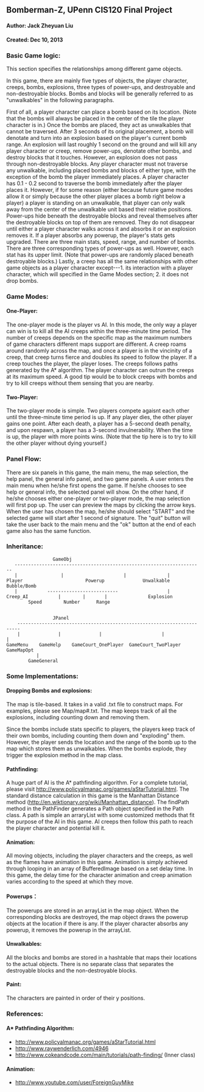 ## Bomberman-Z, UPenn CIS120 Final Project
#### Author: Jack Zheyuan Liu
#### Created: Dec 10, 2013


### Basic Game logic:

This section specifies the relationships among different game objects. 

In this game, there are mainly five types of objects, the player character, creeps, bombs, explosions, three types of power-ups, and destroyable and non-destroyable blocks. Bombs and blocks will be generally referred to as "unwalkables" in the following paragraphs.

First of all, a player character can place a bomb based on its location. (Note that the bombs will always be placed in the center of the tile the player character is in.) Once the bombs are placed, they act as unwalkables that cannot be traversed. After 3 seconds of its original placement, a bomb will denotate and turn into an explosion based on the player's current bomb range. An explosion will last roughly 1 second on the ground and will kill any player character or creep, remove power-ups, denotate other bombs, and destroy blocks  that it touches. However, an explosion does not pass through non-destroyable blocks. Any player character must not traverse any unwalkable, including placed bombs and blocks of either type, with the exception of the bomb the player immediately places. A player character has 0.1 - 0.2 second to traverse the bomb immediately after the player places it. However, if for some reason (either because future game modes allow it or simply because the other player places a bomb right below a player) a player is standing on an unwalkable, that player can only walk away from the center of the unwalkable unit based their relative positions. Power-ups hide beneath the destroyable blocks and reveal themselves after the destroyable blocks on top of them are removed. They do not disappear until either a player character walks across it and absorbs it or an explosion removes it. If a player absorbs any powerup, the player's stats gets upgraded. There are three main stats, speed, range, and number of bombs. There are three corresponding types of power-ups as well. However, each stat has its upper limit. (Note that power-ups are randomly placed beneath destroyable blocks.) Lastly, a creep has all the same relationships with other game objects as a player character except---1. its interaction with a player character, which will specified in the Game Modes section; 2. it does not drop bombs.  

### Game Modes:

#### One-Player:

The one-player mode is the player vs AI. In this mode, the only way a player can win is to kill all the AI creeps within the three-minute time period. The number of creeps depends on the specific map as the maximum numbers of game characters different maps support are different. A creep roams around randomly across the map, and once a player is in the vincinity of a creep, that creep turns fierce and doubles its speed to follow the player. If a creep touches the player, the player loses. The creeps follows paths generated by the A* algorithm. The player character can outrun the creeps at its maximum speed. A good tip would be to block creeps with bombs and try to kill creeps without them sensing that you are nearby. 

#### Two-Player:

The two-player mode is simple. Two players compete agaisnt each other until the three-minute time period is up. If any player dies, the other player gains one point. After each death, a player has a 5-second death penalty, and upon respawn, a player has a 3-second invulnerability. When the time is up, the player with more points wins. (Note that the tip here is to try to kill the other player without dying yourself.)

### Panel Flow:

There are six panels in this game, the main menu, the map selection, the help panel, the general info panel, and two game panels. A user enters the main menu when he/she first opens the game. If he/she chooses to see help or general info, the selected panel will show. On the other hand, if he/she chooses either one-player or two-player mode, the map selection will first pop up. The user can preview the maps by clicking the arrow keys. When the user has chosen the map, he/she should select "START" and the selected game will start after 1 second of signature. The "quit" button will take the user back to the main menu and the "ok" button at the end of each game also has the same function.

### Inheritance:

				     GameObj
	   ---------------------------------------------------------------------
	   |				|                      |               |
 	Player                       Powerup              Unwalkable       Bubble/Bomb
	   |		   --------------------------			       |
	Creep_AI           |       	|	    |			    Explosion
			Speed	     Number 	 Range


				     JPanel
	    -----------------------------------------------------------------------
	    |              |              |                      |                |
	GameMenu	GameHelp    GameCourt_OnePlayer  GameCourt_TwoPlayer  GameMapOpt
			   |
			GameGeneral

### Some Implementations:
#### Dropping Bombs and explosions:

The map is tile-based. It takes in a valid .txt file to construct maps. For examples, please see Map/map#.txt. The map keeps track of all the explosions, including counting down and removing them. 

Since the bombs include stats specific to players, the players keep track of their own bombs, including counting them down and "exploding" them. However, the player sends the location and the range of the bomb up to the map which stores them as unwalkables. When the bombs explode, they trigger the explosion method in the map class. 
	
#### Pathfinding:

A huge part of AI is the A* pathfinding algorithm. For a complete tutorial, please visit http://www.policyalmanac.org/games/aStarTutorial.html. The standard distance calculation in this game is the Manhattan Distance method (http://en.wiktionary.org/wiki/Manhattan_distance). The findPath method in the PathFinder generates a Path object specified in the Path class. A path is simple an arraryList with some customized methods that fit the purpose of the AI in this game. AI creeps then follow this path to reach the player character and potential kill it.
	
#### Animation:

All moving objects, including the player characters and the creeps, as well as the flames have animation in this game. Animation is simply achieved through looping in an array of BufferedImage based on a set delay time. In this game, the delay time for the character animation and creep animation varies according to the speed at which they move.

#### Powerups：

The powerups are stored in an arrayList in the map object. When the corresponding blocks are destroyed, the map object draws the powerup objects at the location if there is any. If the player character absorbs any powerup, it removes the powerup in the arrayList.

#### Unwalkables:

All the blocks and bombs are stored in a hashtable that maps their locations to the actual objects. There is no separate class that separates the destroyable blocks and the non-destroyable blocks.
	
#### Paint:

The characters are painted in order of their y positions.

### References:

#### A* Pathfinding Algorithm: 
- http://www.policyalmanac.org/games/aStarTutorial.html
- http://www.raywenderlich.com/4946
- http://www.cokeandcode.com/main/tutorials/path-finding/ (Inner class)
#### Animation: 
- http://www.youtube.com/user/ForeignGuyMike
